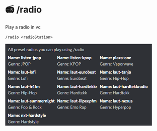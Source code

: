 # 📻 /radio

Play a radio in vc

`/radio <radioStation>`

![All available radio stations.](<../../.gitbook/assets/Screenshot 2022-05-02 123904.png>)
